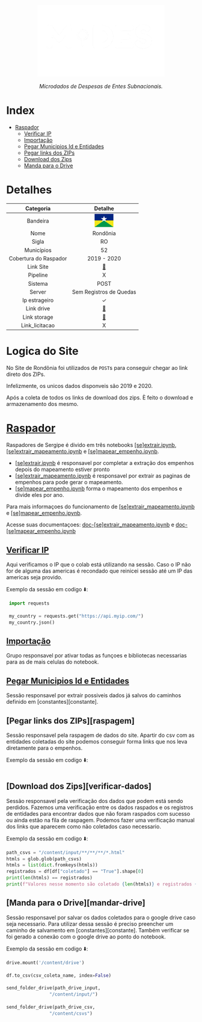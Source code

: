 <!-- Header -->
<p align="center">
   <a href="https://basedosdados.org">
    <picture>
      <source media="(prefers-color-scheme: dark)" srcset="/docs/images/logo1_mides_white.png">
      <source media="(prefers-color-scheme: light)" srcset="/docs/images/logo1_mides_black.png">
      <img src="/docs/images/logo1_mides_white.png" width="340" alt="MiDES">
  </picture>
  </a>
</p>

<p align="center">
    <em>Microdados de Despesas de Entes Subnacionais.</em>
</p>

# Index

- [Raspador](#raspador)
  - [Verificar IP](#verificar-ip)
  - [Importação](#importação)
  - [Pegar Municipios Id e Entidades](#pegar-municipios-id-e-entidades)
  - [Pegar links dos ZIPs](#pegar-links-dos-zips)
  - [Download dos Zips](#download-dos-zips)
  - [Manda para o Drive](#manda-para-o-drive)

# Detalhes
Categoria|Detalhe|
|:-:|:-:|
Bandeira|<img src="/docs/images/flags/ro.png" width=50>
Nome|Rondônia
Sigla| RO
Municípios| 52
Cobertura do Raspador| 2019 - 2020
Link Site| [:link:](https://transparencia.tce.ro.gov.br/transparenciatce/Remessa/Pesquisar)
Pipeline|X
Sistema| POST
Server|Sem Registros de Quedas
Ip estrageiro|✓
Link drive|[:link:](https://drive.google.com/drive/u/0/folders/1-ZkJqL6VfGOHua9A0Yca7C5t5XGYM87O)
Link storage|[:link:](https://console.cloud.google.com/storage/browser/basedosdados-dev/staging/world_wb_mides/raw_empenho_ro?pageState=(%22StorageObjectListTable%22:(%22f%22:%22%255B%255D%22))&cloudshell=false&project=basedosdados-dev)
Link_licitacao|X

# Logica do Site

No Site de Rondônia foi utilizados de `POST`s para conseguir chegar ao link direto dos ZIPs.

Infelizmente, os unicos dados disponveis são 2019 e 2020.

Após a coleta de todos os links de download dos zips.
È feito o download e armazenamento dos mesmo.

# [Raspador][raspador]

  Raspadores de Sergipe é divido em três notebooks [[se]extrair.ipynb][extrair], [[se]extrair_mapeamento.ipynb][extrair-mapeamento] e [[se]mapear_empenho.ipynb][mapear].
  - [[se]extrair.ipynb][extrair] é responsavel por completar a extração dos empenhos depois do mapeamento estiver pronto
  - [[se]extrair_mapeamento.ipynb][extrair-mapeamento] é responsavel por extrair as paginas de empenhos para pode gerar o mapeamento.
  - [[se]mapear_empenho.ipynb][mapear] forma o mapeamento dos empenhos e divide eles por ano. 

   Para mais informaçoes do funcionamento de [[se]extrair_mapeamento.ipynb][extrair-mapeamento] e [[se]mapear_empenho.ipynb][mapear].
   
   Acesse suas documentaçoes: [doc-[se]extrair_mapeamento.ipynb][doc-mapeamento] e [doc-[se]mapear_empenho.ipynb][doc-mapear]

## [Verificar IP][verificar-ip]

  Aqui verificamos o IP que o colab está utilizando na sessão. Caso o IP não for de alguma das americas é recondado que reinicei sessão até um IP das americas seja provido.
  
  Exemplo da sessão em codigo ⬇️:
   ```py
    import requests
    
    my_country = requests.get("https://api.myip.com/")
    my_country.json()
   ```
## [Importação][importação]
  Grupo responsavel por ativar todas as funçoes e bibliotecas necessarias para as de mais celulas do notebook.

## [Pegar Municipios Id e Entidades][extrair]
  Sessão responsavel por extrair possiveis dados já salvos do caminhos definido em [constantes][constante].

## [Pegar links dos ZIPs][raspagem]

  Sessão responsavel pela raspagem de dados do site. Apartir do csv com as entidades coletadas do site podemos conseguir forma links que nos leva diretamente para o empenhos.
  
  Exemplo da sessão em codigo ⬇️:
   ```py
   ```

## [Download dos Zips][verificar-dados]
Sessão responsavel pela verificação dos dados que podem está sendo perdidos.
Fazemos uma verificação entre os dados raspados e os registros de entidades para encontrar dados que não foram raspados com sucesso ou ainda estão na fila de raspagem.
Podemos fazer uma verificação manual dos links que aparecem como não coletados caso necessario.

Exemplo da sessão em codigo ⬇️:

```py
path_csvs = "/content/input/**/**/**/*.html"
htmls = glob.glob(path_csvs)
htmls = list(dict.fromkeys(htmls))
registrados = df[df["coletado"] == "True"].shape[0]
print(len(htmls) == registrados)
print(f"Valores nesse momento são coletado {len(htmls)} e registrados {registrados}")
```
## [Manda para o Drive][mandar-drive]

Sessão responsavel por salvar os dados coletados para o google drive caso seja necessario.
Para utilizar dessa sessão é preciso preencher um caminho de salvamento em [constantes][constante].
Também verificar se foi gerado a conexão com o google drive ao ponto do notebook.

Exemplo da sessão em codigo ⬇️:

```py
drive.mount('/content/drive')

df.to_csv(csv_coleta_name, index=False)

send_folder_drive(path_drive_input,
                "/content/input/")

send_folder_drive(path_drive_csv,
                "/content/csvs")
```

<!-- Referencias -->

[extrair]: https://github.com/Winzen/mides-rascunho/blob/main/code/scraping/se/%5Bse%5Dextrair.ipynb
[extrair-mapeamento]: https://github.com/Winzen/mides-rascunho/blob/main/code/scraping/se/%5Bse%5Dextrair_mapeamento.ipynb
[mapear]: https://github.com/Winzen/mides-rascunho/blob/main/code/scraping/se/%5Bse%5Dmapear_empenho.ipynb

[doc-mapeamento]: https://github.com/Winzen/mides-rascunho/blob/main/docs/scraping/%5Bse%5Dextrair_mapeamento.md
[doc-mapear]: https://github.com/Winzen/mides-rascunho/blob/main/docs/scraping/%5Bse%5Dmapear_empenho.md

[raspador]: https://colab.research.google.com/github/Winzen/mides-rascunho/blob/main/code/scraping/ro/[ro]extrair.ipynb
[verificar-ip]: https://colab.research.google.com/github/Winzen/mides-rascunho/blob/main/code/scraping/ro/[ro]extrair.ipynb#scrollTo=epToHlxZBG35
[importação]: https://colab.research.google.com/github/Winzen/mides-rascunho/blob/main/code/scraping/ro/[ro]extrair.ipynb#scrollTo=0KXJ4Keo9eYe
[pegar-municipios]: https://colab.research.google.com/github/Winzen/mides-rascunho/blob/main/code/scraping/ro/[ro]extrair.ipynb#scrollTo=FtyeVeEA9jGX
[pegar-links]: https://colab.research.google.com/github/Winzen/mides-rascunho/blob/main/code/scraping/ro/[ro]extrair.ipynb#scrollTo=gml1tKEk9qHS
[download]: https://colab.research.google.com/github/Winzen/mides-rascunho/blob/main/code/scraping/ro/[ro]extrair.ipynb#scrollTo=qShzweX09vua
[manda-drive]: https://colab.research.google.com/github/Winzen/mides-rascunho/blob/main/code/scraping/ro/[ro]extrair.ipynb#scrollTo=3DdZJ5-dyTPC

